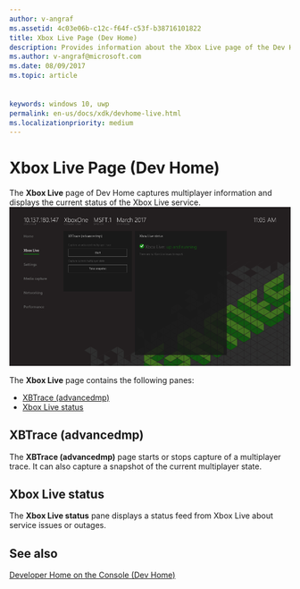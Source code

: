 ```yaml
---
author: v-angraf
ms.assetid: 4c03e06b-c12c-f64f-c53f-b38716101822
title: Xbox Live Page (Dev Home)
description: Provides information about the Xbox Live page of the Dev Home app for Xbox One.
ms.author: v-angraf@microsoft.com
ms.date: 08/09/2017
ms.topic: article


keywords: windows 10, uwp
permalink: en-us/docs/xdk/devhome-live.html
ms.localizationpriority: medium
---
```



# Xbox Live Page (Dev Home)
   
  
The **Xbox Live** page of Dev Home captures multiplayer information and displays the current status of the Xbox Live service.   
 ![Xbox Live page of Dev Home](images/devhome_live.png)   
  
The **Xbox Live** page contains the following panes:   
 
   *  [XBTrace (advancedmp)](#ID4EPB)  
   *  [Xbox Live status](#ID4E3B)  

 
<a id="ID4EPB"></a>

   

## XBTrace (advancedmp)  
   
  
The **XBTrace (advancedmp)** page starts or stops capture of a multiplayer trace. It can also capture a snapshot of the current multiplayer state.   
  
<a id="ID4E3B"></a>

   

## Xbox Live status  
   
  
The **Xbox Live status** pane displays a status feed from Xbox Live about service issues or outages.   
  
<a id="ID4EPC"></a>

   

## See also  
 [Developer Home on the Console (Dev Home)](dev-home.md)

  